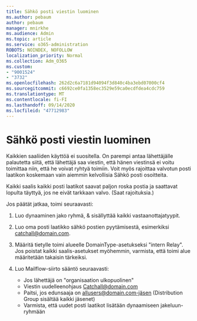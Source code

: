 ```yaml
---
title: Sähkö posti viestin luominen
ms.author: pebaum
author: pebaum
manager: mnirkhe
ms.audience: Admin
ms.topic: article
ms.service: o365-administration
ROBOTS: NOINDEX, NOFOLLOW
localization_priority: Normal
ms.collection: Adm_O365
ms.custom:
- "9001524"
- "3732"
ms.openlocfilehash: 262d2c6a7181d94094f3d840c4ba3ebd07000cf4
ms.sourcegitcommit: c6692ce0fa1358ec3529e59ca0ecdfdea4cdc759
ms.translationtype: MT
ms.contentlocale: fi-FI
ms.lasthandoff: 09/14/2020
ms.locfileid: "47712983"
---
```

# <a name="create-an-email-catch-all"></a>Sähkö posti viestin luominen

Kaikkien saaliiden käyttöä ei suositella. On parempi antaa lähettäjälle palautetta siitä, että lähettäjä saa viestin, että hänen viestinsä ei voitu toimittaa niin, että he voivat ryhtyä toimiin. Voit myös rajoittaa valvotun posti laatikon koskemaan vain aiemmin kelvollisia Sähkö posti osoitteita. 

Kaikki saalis kaikki posti laatikot saavat paljon roska postia ja saattavat lopulta täyttyä, jos ne eivät tarkkaan valvo. (Saat rajoituksia.) 

Jos päätät jatkaa, toimi seuraavasti:

1. Luo dynaaminen jako ryhmä, & sisällyttää kaikki vastaanottajatyypit.

2. Luo oma posti laatikko sähkö postien pyytämisestä, esimerkiksi catchall@domain.com.

3. Määritä tietylle toimi alueelle DomainType-asetukseksi "intern Relay". Jos poistat kaikki saalis-asetukset myöhemmin, varmista, että toimi alue määritetään takaisin tärkeiksi.

4. Luo Mailflow-siirto sääntö seuraavasti:

    - Jos lähettäjä on "organisaation ulkopuolinen"
    - Viestin uudelleenohjaus Catchall@domain.com
    - Paitsi, jos edunsaaja on allusers@domain.com-jäsen (Distribution Group sisältää kaikki jäsenet)
    - Varmista, että uudet posti laatikot lisätään dynaamiseen jakeluun-ryhmään
